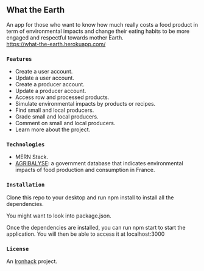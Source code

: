 ## What the Earth

An app for those who want to know how much really costs a food product in term of environmental impacts and change their eating habits to be more engaged and respectful towards mother Earth.<br />
https://what-the-earth.herokuapp.com/

### `Features`

- Create a user account.<br />
- Update a user account.<br />
- Create a producer account.<br />
- Update a producer account.<br />
- Access row and processed products.<br />
- Simulate environmental impacts by products or recipes.<br />
- Find small and local producers.<br />
- Grade small and local producers.<br />
- Comment on small and local producers.<br />
- Learn more about the project.<br />

### `Technologies`

- MERN Stack.<br />
- [AGRIBALYSE](https://www.data.gouv.fr/fr/datasets/agribalyse-r-synthese-1/): a government database that indicates environmental impacts of food production and consumption in France.<br />

### `Installation`

Clone this repo to your desktop and run npm install to install all the dependencies.<br />

You might want to look into package.json.<br />

Once the dependencies are installed, you can run npm start to start the application. You will then be able to access it at localhost:3000<br />

### `License`

An [Ironhack](https://www.ironhack.com/fr) project.<br />
